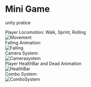 # Mini Game
 unity pratice

Player Locomotion:
Walk,
Sprint,
Rolling
<br />
![Movement](https://github.com/liwinghin/Mini-Game/blob/main/Gif/Movement.gif)
<br />
Falling Animation:
<br />
![Falling](https://github.com/liwinghin/Mini-Game/blob/main/Gif/Falling.gif)
<br />
Camera System:
<br />
![Camerasystem](https://github.com/liwinghin/Mini-Game/blob/main/Gif/CameraSystem.gif)
<br />
Player HealthBar and Dead Animation
<br />
![HealthBar](https://github.com/liwinghin/Mini-Game/blob/main/Gif/HealthBar.gif)
<br />
Combo System:
<br />
![ComboSystem](https://github.com/liwinghin/Mini-Game/blob/main/Gif/ComboSystem.gif)
<br />


